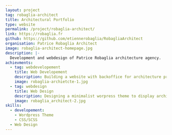 ```yaml
---
layout: project
tag: robaglia-architect
title: Architectural Portfolio
type: website
permalink: /project/robaglia-architect/
link: https://robaglia.fr
github: https://github.com/etiennerobaglia/RobagliaArchitect
organisation: Patrice Robaglia Architect
image: robaglia-architect-homepage.jpg
description: |-
  Development and webdesign of Patrice Robaglia architecture agency. 
achievments:
  - tag: webdevelopement
    title: Web Developement
    description: Building a website with backoffice for architecture projects visualisation.
    image: robaglia-archietcte-1.jpg
  - tag: webdesign
    title: Web Design 
    description: Designing a minimalist worpress theme to display architecture projects.
    image: robaglia_architect-2.jpg
skills:
  - developement:
    - Wordpress Theme
    - CSS/SCSS
  - Web Design
---
```

